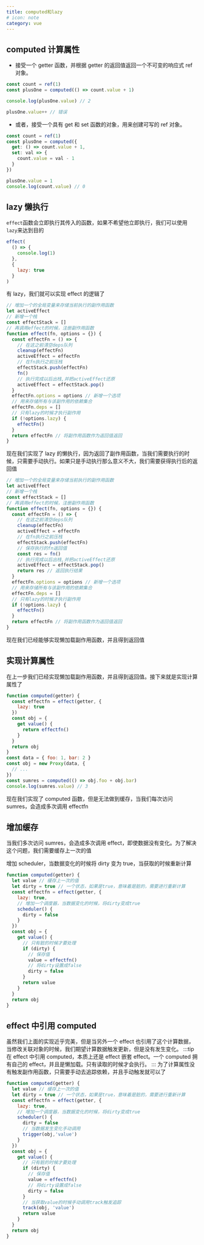 ```yaml
---
title: computed和lazy
# icon: note
category: vue
---
```


## computed 计算属性

- 接受一个 getter 函数，并根据 getter 的返回值返回一个不可变的响应式 ref 对象。

```js
const count = ref(1)
const plusOne = computed(() => count.value + 1)

console.log(plusOne.value) // 2

plusOne.value++ // 错误
```

- 或者，接受一个具有 get 和 set 函数的对象，用来创建可写的 ref 对象。

```js
const count = ref(1)
const plusOne = computed({
  get: () => count.value + 1,
  set: val => {
    count.value = val - 1
  }
})

plusOne.value = 1
console.log(count.value) // 0
```

## lazy 懒执行

`effect`函数会立即执行其传入的函数，如果不希望他立即执行，我们可以使用`lazy`来达到目的

```js
effect(
  () => {
    console.log(1)
  },
  {
    lazy: true
  }
)
```

有 lazy，我们就可以实现 effect 的逻辑了

```js
// 增加一个的全局变量来存储当前执行的副作用函数
let activeEffect
// 新增一个栈
const effectStack = []
// 再调用effect的时候，注册副作用函数
function effect(fn, options = {}) {
  const effectFn = () => {
    // 在这之前清空deps队列
    cleanup(effectFn)
    activeEffect = effectFn
    // 在fn执行之前压栈
    effectStack.push(effectFn)
    fn()
    // 执行完成以后出栈,并把activeEffect还原
    activeEffect = effectStack.pop()
  }
  effectFn.options = options // 新增一个选项
  // 用来存储所有与该副作用的依赖集合
  effectFn.deps = []
  // 只有lazy的时候才执行副作用
  if (!options.lazy) {
    effectFn()
  }
  return effectFn // 将副作用函数作为返回值返回
}
```

现在我们实现了 lazy 的懒执行，因为返回了副作用函数，当我们需要执行的时候，只需要手动执行。如果只是手动执行那么意义不大，我们需要获得执行后的返回值

```js
// 增加一个的全局变量来存储当前执行的副作用函数
let activeEffect
// 新增一个栈
const effectStack = []
// 再调用effect的时候，注册副作用函数
function effect(fn, options = {}) {
  const effectFn = () => {
    // 在这之前清空deps队列
    cleanup(effectFn)
    activeEffect = effectFn
    // 在fn执行之前压栈
    effectStack.push(effectFn)
    // 保存执行的fn返回值
    const res = fn()
    // 执行完成以后出栈,并把activeEffect还原
    activeEffect = effectStack.pop()
    return res // 返回执行结果
  }
  effectFn.options = options // 新增一个选项
  // 用来存储所有与该副作用的依赖集合
  effectFn.deps = []
  // 只有lazy的时候才执行副作用
  if (!options.lazy) {
    effectFn()
  }
  return effectFn // 将副作用函数作为返回值返回
}
```

现在我们已经能够实现懒加载副作用函数，并且得到返回值

## 实现计算属性

在上一步我们已经实现懒加载副作用函数，并且得到返回值。接下来就是实现计算属性了

```js
function computed(getter) {
  const effectfn = effect(getter, {
    lazy: true
  })
  const obj = {
    get value() {
      return effectfn()
    }
  }
  return obj
}
const data = { foo: 1, bar: 2 }
const obj = new Proxy(data, {
  // ...
})
const sumres = computed(() => obj.foo + obj.bar)
console.log(sumres.value) // 3
```

现在我们实现了 computed 函数，但是无法做到缓存，当我们每次访问 sumres，会造成多次调用 effectfn

## 增加缓存

当我们多次访问 sumres，会造成多次调用 effect，即使数据没有变化。为了解决这个问题，我们需要缓存上一次的值

增加 scheduler，当数据变化的时候将 dirty 变为 true，当获取的时候重新计算

```js
function computed(getter) {
  let value // 缓存上一次的值
  let dirty = true // 一个状态，如果是true，意味着是脏的，需要进行重新计算
  const effectfn = effect(getter, {
    lazy: true,
    // 增加一个调度器，当数据变化的时候，将dirty变成true
    scheduler() {
      dirty = false
    }
  })
  const obj = {
    get value() {
      // 只有脏的时候才要处理
      if (dirty) {
        // 保存值
        value = effectfn()
        // 将dirty设置成false
        dirty = false
      }
      return value
    }
  }
  return obj
}
```

## effect 中引用 computed

虽然我们上面的实现近乎完美，但是当另外一个 effect 也引用了这个计算数据，当修改关联对象的时候，我们期望计算数据触发更新，但是没有发生变化。
:::tip
在 effect 中引用 computed，本质上还是 effect 嵌套 effect。一个 computed 拥有自己的 effect，并且是懒加载。只有读取的时候才会执行。
:::
为了计算属性没有触发副作用函数，只需要手动去追踪依赖，并且手动触发就可以了

```js
function computed(getter) {
  let value // 缓存上一次的值
  let dirty = true // 一个状态，如果是true，意味着是脏的，需要进行重新计算
  const effectfn = effect(getter, {
    lazy: true,
    // 增加一个调度器，当数据变化的时候，将dirty变成true
    scheduler() {
      dirty = false
      // 当数据发生变化手动调用
      trigger(obj,'value')
    }
  })
  const obj = {
    get value() {
      // 只有脏的时候才要处理
      if (dirty) {
        // 保存值
        value = effectfn()
        // 将dirty设置成false
        dirty = false
      }
      // 当获取value的时候手动调用track触发追踪
      track(obj, 'value')
      return value
    }
  }
  return obj
}
```
